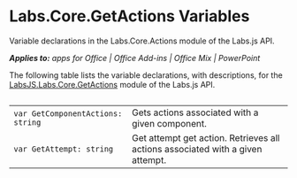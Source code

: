 
# Labs.Core.GetActions Variables
Variable declarations in the Labs.Core.Actions module of the Labs.js API.

 _**Applies to:** apps for Office | Office Add-ins | Office Mix | PowerPoint_

The following table lists the variable declarations, with descriptions, for the [LabsJS.Labs.Core.GetActions](https://dev.office.com/reference/add-ins/office-mix/labsjs.labs.core.getactions) module of the Labs.js API.

## 


|||
|:-----|:-----|
| `var GetComponentActions: string`|Gets actions associated with a given component.|
| `var GetAttempt: string`|Get attempt get action. Retrieves all actions associated with a given attempt.|
